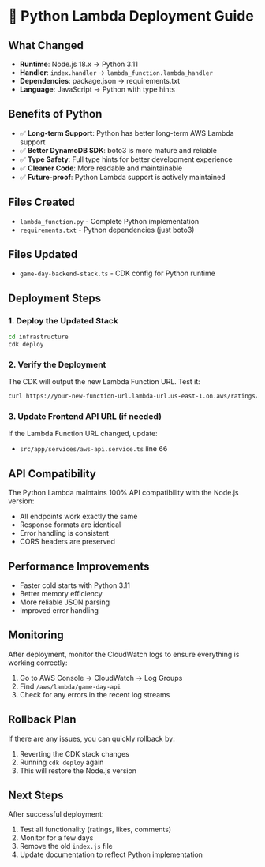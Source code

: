 # 🐍 Python Lambda Deployment Guide

## What Changed
- **Runtime**: Node.js 18.x → Python 3.11
- **Handler**: `index.handler` → `lambda_function.lambda_handler`
- **Dependencies**: package.json → requirements.txt
- **Language**: JavaScript → Python with type hints

## Benefits of Python
- ✅ **Long-term Support**: Python has better long-term AWS Lambda support
- ✅ **Better DynamoDB SDK**: boto3 is more mature and reliable
- ✅ **Type Safety**: Full type hints for better development experience
- ✅ **Cleaner Code**: More readable and maintainable
- ✅ **Future-proof**: Python Lambda support is actively maintained

## Files Created
- `lambda_function.py` - Complete Python implementation
- `requirements.txt` - Python dependencies (just boto3)

## Files Updated
- `game-day-backend-stack.ts` - CDK config for Python runtime

## Deployment Steps

### 1. Deploy the Updated Stack
```bash
cd infrastructure
cdk deploy
```

### 2. Verify the Deployment
The CDK will output the new Lambda Function URL. Test it:
```bash
curl https://your-new-function-url.lambda-url.us-east-1.on.aws/ratings/test-game
```

### 3. Update Frontend API URL (if needed)
If the Lambda Function URL changed, update:
- `src/app/services/aws-api.service.ts` line 66

## API Compatibility
The Python Lambda maintains 100% API compatibility with the Node.js version:
- All endpoints work exactly the same
- Response formats are identical
- Error handling is consistent
- CORS headers are preserved

## Performance Improvements
- Faster cold starts with Python 3.11
- Better memory efficiency
- More reliable JSON parsing
- Improved error handling

## Monitoring
After deployment, monitor the CloudWatch logs to ensure everything is working correctly:
1. Go to AWS Console → CloudWatch → Log Groups
2. Find `/aws/lambda/game-day-api`
3. Check for any errors in the recent log streams

## Rollback Plan
If there are any issues, you can quickly rollback by:
1. Reverting the CDK stack changes
2. Running `cdk deploy` again
3. This will restore the Node.js version

## Next Steps
After successful deployment:
1. Test all functionality (ratings, likes, comments)
2. Monitor for a few days
3. Remove the old `index.js` file
4. Update documentation to reflect Python implementation